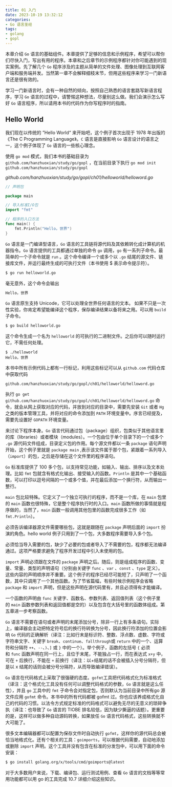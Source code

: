 ```yaml
---
title: 01 入门
date: 2023-10-19 13:32:12
categories:
- Go 语言圣经
tags:
- golang
- gopl
---
```


本章介绍 `Go` 语言的基础组件。本章提供了足够的信息和示例程序，希望可以帮你们尽快入门，写出有用的程序。本章和之后章节的示例程序都针对你可能遇到的现实案例。先了解几个 `Go` 程序涉及的主题从简单的文件处理、图像处理到互联网客户端和服务端并发。当然第一章不会解释细枝末节，但用这些程序来学习一门新语言还是很有效的。

学习一门新语言时，会有一种自然的倾向，按照自己熟悉的语言套路写新语言程序，学习 `Go` 语言的过程中，请警惕这种想法，尽量别这么做。我们会演示怎么写好 `Go` 语言程序，所以请用本书的代码作为你写程序时的指南。

## Hello World

我们现在以传统的 ”Hello World“ 来开始吧，这个例子首次出现于 1978 年出版的 《The C Programming Language》。`C` 语言是直接影响 `Go` 语言设计的语言之一，这个例子体现了 `Go` 语言的一些核心理念。

使用 `go mod` 模式，我们本书的基础目录为 `github.com/hanzhuoxian/study/go/gopl` ，在当前目录下执行  `go mod init github.com/hanzhuoxian/study/go/gopl`

*github.com/hanzhuoxian/study/go/gopl/ch01/helloworld/helloword.go*

```go
// 声明包

package main

// 导入标准I/O包
import "fmt"

// 程序的入口方法
func main() {
	fmt.Println("Hello，世界")
}

```

`Go` 语言是一门编译型语言，`Go` 语言的工具链将源代码及其依赖转化成计算机的机器指令。`Go` 语言提供的工具都通过单独的命令 `go` 调用，`go` 有一系列子命令。最简单的一个子命令就是 `run` 。这个命令编译一个或多个以 `.go` 结尾的源文件、链接库文件，并运行最终生成的可执行文件（本书使用 $ 表示命令提示符）。

```bash
$ go run helloworld.go
```

毫无意外，这个命令会输出
```bash
Hello，世界
```

`Go` 语言原生支持 Unicode，它可以处理全世界任何语言的文本。
如果不只是一次性实验，你肯定希望能编译这个程序，保存编译结果以备将来之用。可以用 `build` 子命令。

```bash
$ go build helloworld.go
```

这个命令生成一个名为 `helloworld` 的可执行的二进制文件。之后你可以随时运行它，不需任何处理。

```
$ ./helloworld
Hello，世界
```

本书中所有示例代码上都有一行标记，利用这些标记可以从 `github.com` 代码仓库中获取代码

```
github.com/hanzhuoxian/study/go/gopl/ch01/helloworld/helloword.go
```

执行 `go get github.com/hanzhuoxian/study/go/gopl/ch01/helloworld/helloword.go` 命令，就会从网上获取对应的代码，并放到对应的目录中，需要先安装 `Git` 或者 `Hg` 之类的版本管理工具，并将对应的命令添加到 `PATH` 环境变量中。序言已经提及，需要先设置好 `GOPATH` 环境变量。

来讨论下程序本身。`Go` 语言代码通过包（package）组织，包类似于其他语言里的库（libraries）或者模块（modules）。一个包由位于单个目录下的一个或多个 `.go` 源代码文件组成，目录定义包的作用。每个源文件都以一条 `package` 语句声明开始，这个例子里就是 `package main` ,表示该文件属于那个包，紧跟着一系列导入（`import`）的包，之后是存储在这个文件里的程序语句。

`Go` 标准库提供了 100 多个包，以支持常见功能，如输入、输出、排序以及文本处理。比如 `fmt` 包就含有格式化输出、接受输入的函数。`Println` 是其中一个基础函数，可以打印以逗号间隔的一个或多个值，并在最后添加一个换行符，从而输出一整行。

`main` 包比较特殊。它定义了一个独立可执行的程序，而不是一个库，在 `main` 包里的 `main` 函数也很特殊，它是整个程序执行时的入口。`main` 函数所做的事情就是程序做的，当然了，`main` 函数一般调用其他包里的函数完成很多工作（如 `fmt.Println`）。

必须告诉编译器源文件需要哪些包，这就是跟随在 `package` 声明后面的 `import` 扮演的角色。hello world 例子只用到了一个包，大多数程序需要导入多个包。

必须恰当导入需要的包，缺少了必要的包或者导入了不需要的包，程序都无法编译通过。这项严格要求避免了程序开发过程中引入未使用的包。

`import` 声明必须跟在文件的 `package` 声明之后。随后，则是组成程序的函数、变量、常量、类型的声明语句（分别由关键字 `func` 、`var` 、`const` 、`type` 定义）。这些内容的声明顺序并不重要。这个例子的程序已经尽可能短了，只声明了一个函数，其中只调用了一个其他函数。为了节省篇幅，有些时候示例程序会省略 `package` 和 `import`  声明，但是这些声明在源代码里有，并且必须得有才能编译。

一个函数的声明由 `func` 关键字、函数名、参数列表、返回值列表（这个例子里的 `main` 函数参数列表和返回值都是空的）以及包含在大括号里的函数体组成。第五章进一步考察函数。

`Go` 语言不需要在语句或者声明的末尾添加分号，除非一行上有多条语句。实际上，编译器会主动把特定符号后的换行符转换为分号，因此换行符添加的位置会影响 `Go` 代码的正确解析（译注：比如行末是标识符、整数、浮点数、虚数、字符或字符串文字、关键字 `break`、`continue`、`fallthrough`或 `return` 中的一个、运算符和分隔符 `++`、`--`、`)`、`]` 或 `}` 中的一个）。举个例子，函数的左括号 `{` 必须和 `func` 函数声明在同一行上，且位于末尾，不能独占一行，而在表达式 `x+y` 中，可在 `+` 后换行，不能在 `+` 前换行（译注：以+结尾的话不会被插入分号分隔符，但是以 x 结尾的话则会被分号分隔符，从而导致编译错误）。

`Go` 语言在代码格式上采取了很强硬的态度。`gofmt`工具把代码格式化为标准格式（译注：这个格式化工具没有任何可以调整代码格式的参数，`Go` 语言就是这么任性），并且 `go` 工具中的 `fmt` 子命令会对指定包，否则默认为当前目录中所有go 源文件应用 `gofmt` 命令。本书中的所有代码都被 gofmt 过。你也应该养成格式化自己的代码的习惯。以法令方式规定标准的代码格式可以避免无尽的无意义的琐碎争执（译注：也导致了 `Go` 语言的 TIOBE 排名较低，因为缺少撕逼的话题）。更重要的是，这样可以做多种自动源码转换，如果放任 `Go` 语言代码格式，这些转换就不大可能了。

很多文本编辑器都可以配置为保存文件时自动执行 `gofmt`，这样你的源代码总会被恰当地格式化。还有个相关的工具：`goimports`，可以根据代码需要，自动地添加或删除 `import` 声明。这个工具并没有包含在标准的分发包中，可以用下面的命令安装：

```bash
$ go install golang.org/x/tools/cmd/goimports@latest
```

对于大多数用户来说，下载、编译包、运行测试用例、查看 `Go` 语言的文档等等常用功能都可以用 go 的工具完成 10.7 详细介绍这些知识。